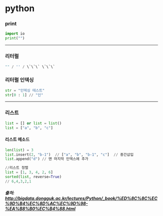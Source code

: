 # python

### print

```python
import io
print("")
```
* * *

### 리터럴
```python
"" / '' / \`\`\` \`\`\`
```
### 리터럴 인덱싱
```python
str = "인덱싱 테스트"
str[0 : 1] // "인"
```
* * *

### 리스트
```python
list = [] or list = list()
list = ["a", "b", "c"]
```

#### 리스트 메소드
```python
len(list) = 3
list.insert(2, "b-1")  // ["a", "b", "b-1", "c"]  // 중간삽입
list.append("d") // 맨 마지막 인덱스에 추가

//리스트 정렬
list = [1, 3, 4, 2, 6]
sorted(list, reverse=True)
// 6,4,3,2,1
```


##### 출처: http://bigdata.dongguk.ac.kr/lectures/Python/_book/%ED%8C%8C%EC%9D%B4%EC%8D%AC%EC%9D%98-%EA%B8%B0%EC%B4%88.html
